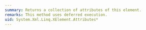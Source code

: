```yaml
---
summary: Returns a collection of attributes of this element.
remarks: This method uses deferred execution.
uid: System.Xml.Linq.XElement.Attributes*
---
```

